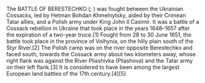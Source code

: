 The BATTLE OF BERESTECHKO (; ) was fought between the Ukrainian Cossacks, led by Hetman Bohdan Khmelnytsky, aided by their Crimean Tatar allies, and a Polish army under King John II Casimir. It was a battle of a Cossack rebellion in Ukraine that took place in the years 1648–1657 after the expiration of a two-year truce.[1] Fought from 28 to 30 June 1651, the battle took place in the province of Volhynia, on the hilly plain south of the Styr River.[2] The Polish camp was on the river opposite Berestechko and faced south, towards the Cossack army about two kilometers away, whose right flank was against the River Pliashivka (Pliashova) and the Tatar army on their left flank.[3] It is considered to have been among the largest European land battles of the 17th century.[4][5]
